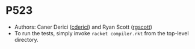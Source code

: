 # P523

* Authors: Caner Derici ([cderici](https://github.iu.edu/cderici)) and Ryan Scott ([rgscott](https://github.iu.edu/rgscott))
* To run the tests, simply invoke `racket compiler.rkt` from the top-level directory.
